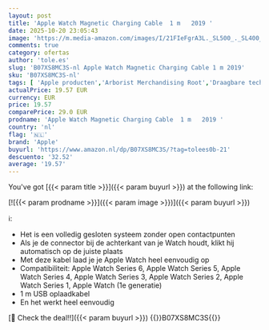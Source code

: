 ```yaml
---
layout: post
title: 'Apple Watch Magnetic Charging Cable  1 m   2019 '
date: 2025-10-20 23:05:43
image: 'https://m.media-amazon.com/images/I/21FIeFgrA3L._SL500_._SL400_.jpg'
comments: true
category: ofertas
author: 'tole.es'
slug: 'B07XS8MC3S-nl Apple Watch Magnetic Charging Cable 1 m 2019'
sku: 'B07XS8MC3S-nl'
tags: [ 'Apple producten','Arborist Merchandising Root','Draagbare technologie','Elektronica','Self Service','Smartwatch-accessoires','Smartwatchkabels','Special Features Stores','apple','be0c145d-645e-47ab-b638-53e8112e3d67_0','be0c145d-645e-47ab-b638-53e8112e3d67_2801','🇳🇱', ]
actualPrice: 19.57 EUR
currency: EUR
price: 19.57
comparePrice: 29.0 EUR
prodname: 'Apple Watch Magnetic Charging Cable  1 m   2019 '
country: 'nl'
flag: '🇳🇱'
brand: 'Apple'
buyurl: 'https://www.amazon.nl/dp/B07XS8MC3S/?tag=tolees0b-21'
descuento: '32.52'
average: '19.57'
---
```


You've got [{{< param title >}}]({{< param buyurl >}}) at the following link:

[![{{< param prodname >}}]({{< param image >}})]({{< param buyurl >}})

ℹ️:

- Het is een volledig gesloten systeem zonder open contactpunten
- Als je de connector bij de achterkant van je Watch houdt, klikt hij automatisch op de juiste plaats
- Met deze kabel laad je je Apple Watch heel eenvoudig op
- Compatibiliteit: Apple Watch Series 6, Apple Watch Series 5, Apple Watch Series 4, Apple Watch Series 3, Apple Watch Series 2, Apple Watch Series 1, Apple Watch (1e generatie)
- 1 m USB oplaadkabel
- En het werkt heel eenvoudig

[🛒 Check the deal!!]({{< param buyurl >}})
{{<world>}}B07XS8MC3S{{</world>}}
